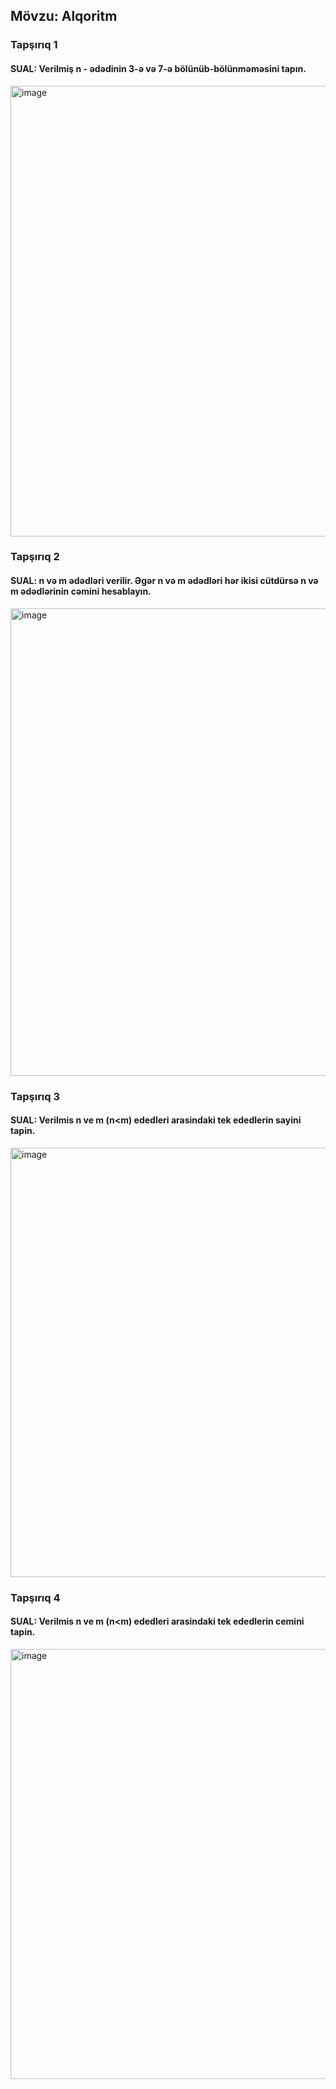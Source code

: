 ## Mövzu: Alqoritm

### Tapşırıq 1
#### SUAL: Verilmiş n - ədədinin 3-ə və 7-ə bölünüb-bölünməməsini tapın.
<img width="937" height="721" alt="image" src="https://github.com/user-attachments/assets/b987728f-66b8-43c4-9b5e-2bf7058645fb" />


### Tapşırıq 2
#### SUAL: n və m ədədləri verilir. Əgər n və m ədədləri hər ikisi cütdürsə n və m ədədlərinin cəmini hesablayın.
<img width="698" height="748" alt="image" src="https://github.com/user-attachments/assets/38f8147d-78dd-4373-9cb4-6420a34f2fc7" />


### Tapşırıq 3
#### SUAL: Verilmis n ve m (n<m) ededleri arasindaki tek ededlerin sayini tapin.
<img width="565" height="687" alt="image" src="https://github.com/user-attachments/assets/e8c320cd-073b-43af-a88d-1a612b1a4314" />

### Tapşırıq 4
#### SUAL: Verilmis n ve m (n<m) ededleri arasindaki tek ededlerin cemini tapin.
<img width="569" height="688" alt="image" src="https://github.com/user-attachments/assets/78511390-7485-4e00-9c2e-2a237dee050f" />
